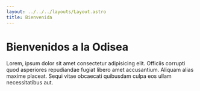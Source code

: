 ```yaml
---
layout: ../../../layouts/Layout.astro
title: Bienvenida
---
```


# Bienvenidos a la Odisea

Lorem, ipsum dolor sit amet consectetur adipisicing elit. Officiis corrupti quod asperiores repudiandae fugiat libero amet accusantium. Aliquam alias maxime placeat. Sequi vitae obcaecati quibusdam culpa eos ullam necessitatibus aut.